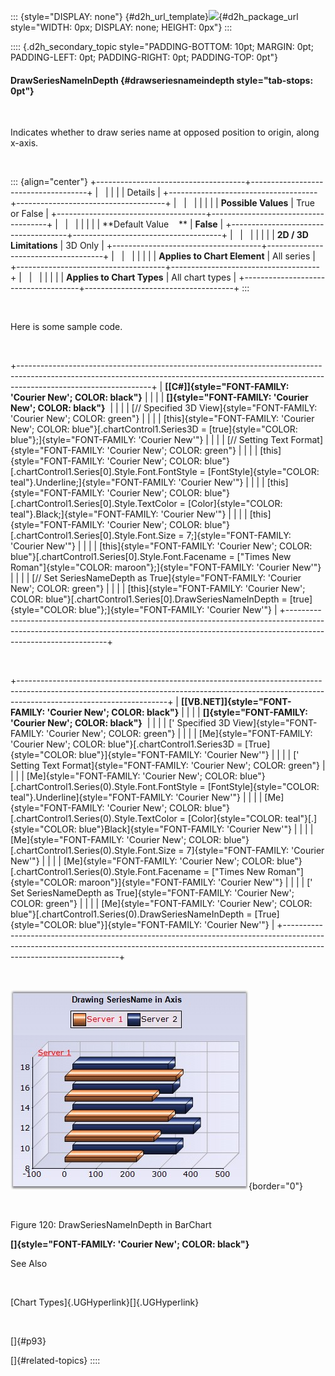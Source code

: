 ::: {style="DISPLAY: none"}
[](ms-xhelp:///?Id=d2h_url_template){#d2h_url_template}![](!package_url!){#d2h_package_url style="WIDTH: 0px; DISPLAY: none; HEIGHT: 0px"}
:::

:::: {.d2h_secondary_topic style="PADDING-BOTTOM: 10pt; MARGIN: 0pt; PADDING-LEFT: 0pt; PADDING-RIGHT: 0pt; PADDING-TOP: 0pt"}
#### DrawSeriesNameInDepth {#drawseriesnameindepth style="tab-stops: 0pt"}

 

Indicates whether to draw series name at opposed position to origin, along x-axis.

 

::: {align="center"}
+-------------------------------------+-------------------------------------+
|                                                                           |
|                                                                           |
| Details                                                                   |
+-------------------------------------+-------------------------------------+
|                                     |                                     |
|                                     |                                     |
| **Possible Values**                 | True or False                       |
+-------------------------------------+-------------------------------------+
|                                     |                                     |
|                                     |                                     |
| **Default Value    **               | **False**                           |
+-------------------------------------+-------------------------------------+
|                                     |                                     |
|                                     |                                     |
| **2D / 3D Limitations**             | 3D Only                             |
+-------------------------------------+-------------------------------------+
|                                     |                                     |
|                                     |                                     |
| **Applies to Chart Element**        | All series                          |
+-------------------------------------+-------------------------------------+
|                                     |                                     |
|                                     |                                     |
| **Applies to Chart Types**          | All chart types                     |
+-------------------------------------+-------------------------------------+
:::

 

Here is some sample code.

 

+---------------------------------------------------------------------------------------------------------------------------------------------------------------------------------------------+
| **[\[C#\]]{style="FONT-FAMILY: 'Courier New'; COLOR: black"}**                                                                                                                              |
|                                                                                                                                                                                             |
| **[]{style="FONT-FAMILY: 'Courier New'; COLOR: black"}**                                                                                                                                    |
|                                                                                                                                                                                             |
| [// Specified 3D View]{style="FONT-FAMILY: 'Courier New'; COLOR: green"}                                                                                                                    |
|                                                                                                                                                                                             |
| [this]{style="FONT-FAMILY: 'Courier New'; COLOR: blue"}[.chartControl1.Series3D = [true]{style="COLOR: blue"};]{style="FONT-FAMILY: 'Courier New'"}                                         |
|                                                                                                                                                                                             |
| [// Setting Text Format]{style="FONT-FAMILY: 'Courier New'; COLOR: green"}                                                                                                                  |
|                                                                                                                                                                                             |
| [this]{style="FONT-FAMILY: 'Courier New'; COLOR: blue"}[.chartControl1.Series\[0\].Style.Font.FontStyle = [FontStyle]{style="COLOR: teal"}.Underline;]{style="FONT-FAMILY: 'Courier New'"}  |
|                                                                                                                                                                                             |
| [this]{style="FONT-FAMILY: 'Courier New'; COLOR: blue"}[.chartControl1.Series\[0\].Style.TextColor = [Color]{style="COLOR: teal"}.Black;]{style="FONT-FAMILY: 'Courier New'"}               |
|                                                                                                                                                                                             |
| [this]{style="FONT-FAMILY: 'Courier New'; COLOR: blue"}[.chartControl1.Series\[0\].Style.Font.Size = 7;]{style="FONT-FAMILY: 'Courier New'"}                                                |
|                                                                                                                                                                                             |
| [this]{style="FONT-FAMILY: 'Courier New'; COLOR: blue"}[.chartControl1.Series\[0\].Style.Font.Facename = [\"Times New Roman\"]{style="COLOR: maroon"};]{style="FONT-FAMILY: 'Courier New'"} |
|                                                                                                                                                                                             |
| [// Set SeriesNameDepth as True]{style="FONT-FAMILY: 'Courier New'; COLOR: green"}                                                                                                          |
|                                                                                                                                                                                             |
| [this]{style="FONT-FAMILY: 'Courier New'; COLOR: blue"}[.chartControl1.Series\[0\].DrawSeriesNameInDepth = [true]{style="COLOR: blue"};]{style="FONT-FAMILY: 'Courier New'"}                |
+---------------------------------------------------------------------------------------------------------------------------------------------------------------------------------------------+

 

+-------------------------------------------------------------------------------------------------------------------------------------------------------------------------------------------------+
| **[\[VB.NET\]]{style="FONT-FAMILY: 'Courier New'; COLOR: black"}**                                                                                                                              |
|                                                                                                                                                                                                 |
| **[]{style="FONT-FAMILY: 'Courier New'; COLOR: black"}**                                                                                                                                        |
|                                                                                                                                                                                                 |
| [\' Specified 3D View]{style="FONT-FAMILY: 'Courier New'; COLOR: green"}                                                                                                                        |
|                                                                                                                                                                                                 |
| [Me]{style="FONT-FAMILY: 'Courier New'; COLOR: blue"}[.chartControl1.Series3D = [True]{style="COLOR: blue"}]{style="FONT-FAMILY: 'Courier New'"}                                                |
|                                                                                                                                                                                                 |
| [\' Setting Text Format]{style="FONT-FAMILY: 'Courier New'; COLOR: green"}                                                                                                                      |
|                                                                                                                                                                                                 |
| [Me]{style="FONT-FAMILY: 'Courier New'; COLOR: blue"}[.chartControl1.Series(0).Style.Font.FontStyle = [FontStyle]{style="COLOR: teal"}.Underline]{style="FONT-FAMILY: 'Courier New'"}           |
|                                                                                                                                                                                                 |
| [Me]{style="FONT-FAMILY: 'Courier New'; COLOR: blue"}[.chartControl1.Series(0).Style.TextColor = [Color]{style="COLOR: teal"}[.]{style="COLOR: blue"}Black]{style="FONT-FAMILY: 'Courier New'"} |
|                                                                                                                                                                                                 |
| [Me]{style="FONT-FAMILY: 'Courier New'; COLOR: blue"}[.chartControl1.Series(0).Style.Font.Size = 7]{style="FONT-FAMILY: 'Courier New'"}                                                         |
|                                                                                                                                                                                                 |
| [Me]{style="FONT-FAMILY: 'Courier New'; COLOR: blue"}[.chartControl1.Series(0).Style.Font.Facename = [\"Times New Roman\"]{style="COLOR: maroon"}]{style="FONT-FAMILY: 'Courier New'"}          |
|                                                                                                                                                                                                 |
| [\' Set SeriesNameDepth as True]{style="FONT-FAMILY: 'Courier New'; COLOR: green"}                                                                                                              |
|                                                                                                                                                                                                 |
| [Me]{style="FONT-FAMILY: 'Courier New'; COLOR: blue"}[.chartControl1.Series(0).DrawSeriesNameInDepth = [True]{style="COLOR: blue"}]{style="FONT-FAMILY: 'Courier New'"}                         |
+-------------------------------------------------------------------------------------------------------------------------------------------------------------------------------------------------+

 

![](ImagesExt/image84_121.jpg){border="0"}

 

Figure 120: DrawSeriesNameInDepth in BarChart

**[]{style="FONT-FAMILY: 'Courier New'; COLOR: black"}** 

See Also

 

[Chart Types]{.UGHyperlink}[]{.UGHyperlink}

 

[]{#p93} 

[]{#related-topics}
::::
